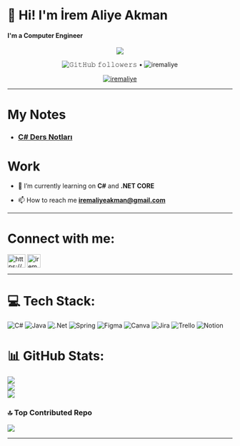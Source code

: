 # 💫 Hi! I'm İrem Aliye Akman

#### I'm a Computer Engineer


<p align="center">
<img align="center" src="https://thumbs.gfycat.com/AdmirableBrownAmmonite-size_restricted.gif" />
</p>

<p align="center">
  <img alt="𝙶𝚒𝚝𝙷𝚞𝚋 𝚏𝚘𝚕𝚕𝚘𝚠𝚎𝚛𝚜" src="https://img.shields.io/github/followers/iremaliye?label=Followers&style=social"> •   
  <img src="https://img.shields.io/github/stars/iremaliye?label=Stars" alt="iremaliye">
</p>


<p align="center"> <a href="https://github.com/ryo-ma/github-profile-trophy"><img src="https://github-profile-trophy.vercel.app/?username=iremaliye" alt="iremaliye" /></a> </p>



***
# My Notes
- ### [C# Ders Notları](https://github.com/iremaliye/CSharpDersNotlari)

# Work
- 🌱 I’m currently learning on **C#** and **.NET CORE**

- 📫 How to reach me **iremaliyeakman@gmail.com**
***


# Connect with me:
<p align="left">
<a href="https://www.linkedin.com/in/iremaliyeakman/" target="blank"><img align="center" src="https://raw.githubusercontent.com/rahuldkjain/github-profile-readme-generator/master/src/images/icons/Social/linked-in-alt.svg" alt="https://www.linkedin.com/in/iremaliyeakman/" height="30" width="40" /></a>
<a href="https://www.instagram.com/irem.aliye/" target="blank"><img align="center" src="https://upload.wikimedia.org/wikipedia/commons/thumb/e/e7/Instagram_logo_2016.svg/1200px-Instagram_logo_2016.svg.png" alt="iremaliye" height="30" width="30" /></a>

</p>
</p>

***

# 💻 Tech Stack:
![C#](https://img.shields.io/badge/c%23-%23239120.svg?style=for-the-badge&logo=csharp&logoColor=white) ![Java](https://img.shields.io/badge/java-%23ED8B00.svg?style=for-the-badge&logo=openjdk&logoColor=white) ![.Net](https://img.shields.io/badge/.NET-5C2D91?style=for-the-badge&logo=.net&logoColor=white) ![Spring](https://img.shields.io/badge/spring-%236DB33F.svg?style=for-the-badge&logo=spring&logoColor=white) ![Figma](https://img.shields.io/badge/figma-%23F24E1E.svg?style=for-the-badge&logo=figma&logoColor=white) ![Canva](https://img.shields.io/badge/Canva-%2300C4CC.svg?style=for-the-badge&logo=Canva&logoColor=white) ![Jira](https://img.shields.io/badge/jira-%230A0FFF.svg?style=for-the-badge&logo=jira&logoColor=white) ![Trello](https://img.shields.io/badge/Trello-%23026AA7.svg?style=for-the-badge&logo=Trello&logoColor=white) ![Notion](https://img.shields.io/badge/Notion-%23000000.svg?style=for-the-badge&logo=notion&logoColor=white) 

# 📊 GitHub Stats:
![](https://github-readme-stats.vercel.app/api?username=iremaliye&theme=panda&hide_border=true&include_all_commits=true&count_private=true)<br/>
![](https://github-readme-streak-stats.herokuapp.com/?user=iremaliye&theme=panda&hide_border=true)<br/>
![](https://github-readme-stats.vercel.app/api/top-langs/?username=iremaliye&theme=panda&hide_border=true&include_all_commits=true&count_private=true&layout=compact)



### 🔝 Top Contributed Repo
![](https://github-contributor-stats.vercel.app/api?username=iremaliye&limit=5&theme=panda&combine_all_yearly_contributions=true)

---


<!-- Proudly created with GPRM ( https://gprm.itsvg.in ) -->
